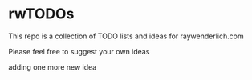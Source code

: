 # rwTODOs

This repo is a collection of TODO lists and ideas for raywenderlich.com

Please feel free to suggest your own ideas 

adding one more new idea 
